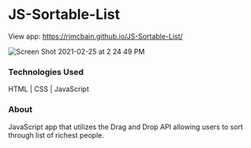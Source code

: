 # JS-Sortable-List

View app: https://rjmcbain.github.io/JS-Sortable-List/

![Screen Shot 2021-02-25 at 2 24 49 PM](https://user-images.githubusercontent.com/33466125/109227709-9800cb80-7775-11eb-9cec-77f4634ca6c7.png)

### Technologies Used

HTML  |  CSS  |  JavaScript

### About
JavaScript app that utilizes the Drag and Drop API allowing users to sort through list of richest people. 
